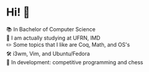 # Hi! 🙂

📚 In Bachelor of Computer Science  
🏫 I am actually studying at UFRN, IMD  
✏️ Some topics that I like are Coq, Math, and OS's  
🛠️ i3wm, Vim, and Ubuntu/Fedora  
🌱 In development: competitive programming and chess  
